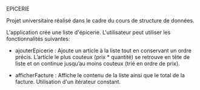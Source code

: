 EPICERIE

Projet universitaire réalisé dans le cadre du cours de structure de données.

L'application crée une liste d'épicerie. L'utilisateur peut utiliser les fonctionnalités suivantes:

- ajouterEpicerie : Ajoute un article à la liste tout en conservant un ordre précis. 
L’article le plus couteux (prix * quantité) se retrouve en tête de liste et on continue jusqu’au moins couteux (trié en ordre de prix).

- afficherFacture : Affiche le contenu de la liste ainsi que le total de la facture. Utilisation d'un itérateur constant.

